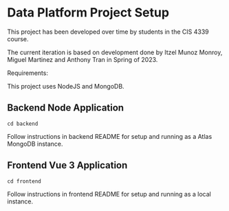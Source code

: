 # Data Platform Project Setup

This project has been developed over time by students in the CIS 4339 course.

The current iteration is based on development done by Itzel Munoz Monroy, Miguel Martinez and Anthony Tran in Spring of 2023.

Requirements:

This project uses NodeJS and MongoDB.

## Backend Node Application
```
cd backend
```
Follow instructions in backend README for setup and running as a Atlas MongoDB instance.

## Frontend Vue 3 Application
```
cd frontend
```
Follow instructions in frontend README for setup and running as a local instance.


